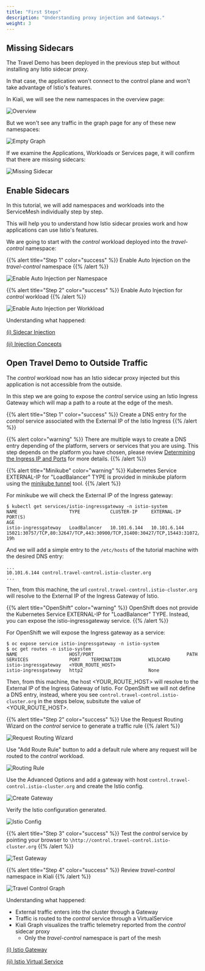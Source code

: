 ```yaml
---
title: "First Steps"
description: "Understanding proxy injection and Gateways."
weight: 3
---
```


## Missing Sidecars

The Travel Demo has been deployed in the previous step but without installing any Istio sidecar proxy.

In that case, the application won't connect to the control plane and won't take advantage of Istio's features.

In Kiali, we will see the new namespaces in the overview page:

![Overview](/images/tutorial/03-01-overview.png "Overview")

But we won't see any traffic in the graph page for any of these new namespaces:

![Empty Graph](/images/tutorial/03-01-empty-graph.png "Empty Graph")

If we examine the Applications, Workloads or Services page, it will confirm that there are missing sidecars:

![Missing Sidecar](/images/tutorial/03-01-missing-sidecar.png "Missing Sidecar")

## Enable Sidecars

In this tutorial, we will add namespaces and workloads into the ServiceMesh individually step by step.

This will help you to understand how Istio sidecar proxies work and how applications can use Istio's features.

We are going to start with the *control* workload deployed into the *travel-control* namespace:

{{% alert title="Step 1" color="success" %}}
Enable Auto Injection on the *travel-control* namespace
{{% /alert %}}

![Enable Auto Injection per Namespace](/images/tutorial/03-02-travel-control-namespace.png "Enable Auto Injection per Namespace")

{{% alert title="Step 2" color="success" %}}
Enable Auto Injection for *control* workload
{{% /alert %}}

![Enable Auto Injection per Workkload](/images/tutorial/03-02-control-workload.png "Enable Auto Injection per Workkload")

Understanding what happened:

[(i) Sidecar Injection](https://istio.io/latest/docs/setup/additional-setup/sidecar-injection/)

[(ii) Injection Concepts](https://istio.io/latest/docs/ops/configuration/mesh/injection-concepts/)

## Open Travel Demo to Outside Traffic

The *control* workload now has an Istio sidecar proxy injected but this application is not accessible from the outside.

In this step we are going to expose the *control* service using an Istio Ingress Gateway which will map a path to a route at the edge of the mesh.

{{% alert title="Step 1" color="success" %}}
Create a DNS entry for the *control* service associated with the External IP of the Istio Ingress
{{% /alert %}}

{{% alert color="warning" %}}
There are multiple ways to create a DNS entry depending of the platform, servers or services that you are using. 
This step depends on the platform you have chosen, please review [Determining the Ingress IP and Ports](https://istio.io/latest/docs/setup/getting-started/#determining-the-ingress-ip-and-ports) for more details.
{{% /alert %}}

{{% alert title="Minikube" color="warning" %}}
Kubernetes Service EXTERNAL-IP for "LoadBalancer" TYPE is provided in minikube plaform using the [minikube tunnel](https://minikube.sigs.k8s.io/docs/handbook/accessing/#using-minikube-tunnel) tool.
{{% /alert %}}

For minikube we will check the External IP of the Ingress gateway:

```
$ kubectl get services/istio-ingressgateway -n istio-system
NAME                   TYPE           CLUSTER-IP     EXTERNAL-IP    PORT(S)                                                                      AGE
istio-ingressgateway   LoadBalancer   10.101.6.144   10.101.6.144   15021:30757/TCP,80:32647/TCP,443:30900/TCP,31400:30427/TCP,15443:31072/TCP   19h
```

And we will add a simple entry to the `/etc/hosts` of the tutorial machine with the desired DNS entry:

```
...
10.101.6.144 control.travel-control.istio-cluster.org
...
```

Then, from this machine, the url `control.travel-control.istio-cluster.org` will resolve to the External IP of the Ingress Gateway of Istio.

{{% alert title="OpenShift" color="warning" %}}
OpenShift does not provide the Kubernetes Service EXTERNAL-IP for "LoadBalancer" TYPE. Instead, you can expose the istio-ingressgateway service.
{{% /alert %}}

For OpenShift we will expose the Ingress gateway as a service:

```
$ oc expose service istio-ingressgateway -n istio-system
$ oc get routes -n istio-system
NAME                   HOST/PORT                                  PATH   SERVICES               PORT    TERMINATION          WILDCARD
istio-ingressgateway   <YOUR_ROUTE_HOST>                                 istio-ingressgateway   http2                        None
```

Then, from this machine, the host <YOUR_ROUTE_HOST> will resolve to the External IP of the Ingress Gateway of Istio. For OpenShift we will
not define a DNS entry, instead, where you see `control.travel-control.istio-cluster.org` in the steps below, subsitute the value of <YOUR_ROUTE_HOST>.


{{% alert title="Step 2" color="success" %}}
Use the Request Routing Wizard on the *control* service to generate a traffic rule
{{% /alert %}}

![Request Routing Wizard](/images/tutorial/03-03-service-actions.png "Request Routing Wizard")

Use "Add Route Rule" button to add a default rule where any request will be routed to the *control* workload.

![Routing Rule](/images/tutorial/03-03-request-routing.png "Routing Rule")

Use the Advanced Options and add a gateway with host `control.travel-control.istio-cluster.org` and create the Istio config.

![Create Gateway](/images/tutorial/03-03-create-gateway.png "Create Gateway")

Verify the Istio configuration generated.

![Istio Config](/images/tutorial/03-03-istio-config.png "Istio Config")

{{% alert title="Step 3" color="success" %}}
Test the *control* service by pointing your browser to `\http://control.travel-control.istio-cluster.org`
{{% /alert %}}

![Test Gateway](/images/tutorial/03-03-test-gateway.png "Test Gateway")

{{% alert title="Step 4" color="success" %}}
Review *travel-control* namespace in Kiali
{{% /alert %}}

![Travel Control Graph](/images/tutorial/03-03-travel-control-graph.png "Travel Control Graph")

Understanding what happened:

- External traffic enters into the cluster through a Gateway
- Traffic is routed to the *control* service through a VirtualService
- Kiali Graph visualizes the traffic telemetry reported from the *control* sidecar proxy
  - Only the *travel-control* namespace is part of the mesh

[(i) Istio Gateway](https://istio.io/latest/docs/reference/config/networking/gateway/)

[(ii) Istio Virtual Service](https://istio.io/latest/docs/reference/config/networking/virtual-service/)


